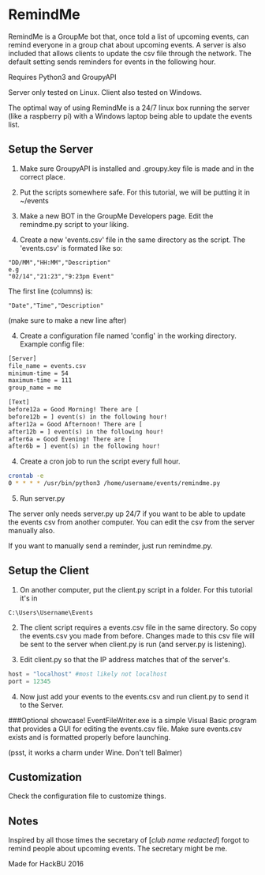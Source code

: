 # RemindMe

RemindMe is a GroupMe bot that, once told a list of upcoming events, can remind everyone in a group chat about upcoming events. A server is also included that allows clients to update the csv file through the network. The default setting sends reminders for events in the following hour.

Requires Python3 and GroupyAPI

Server only tested on Linux. Client also tested on Windows.

The optimal way of using RemindMe is a 24/7 linux box running the server (like a raspberry pi) with a Windows laptop being able to update the events list.

## Setup the Server
1. Make sure GroupyAPI is installed and .groupy.key file is made and in the correct place.

2. Put the scripts somewhere safe. For this tutorial, we will be putting it in ~/events

3. Make a new BOT in the GroupMe Developers page. Edit the remindme.py script to your liking.

3. Create a new 'events.csv' file in the same directory as the script.
The 'events.csv' is formated like so:
```
"DD/MM","HH:MM","Description"
e.g
"02/14","21:23","9:23pm Event"
```
The first line (columns) is:
```
"Date","Time","Description"
```
(make sure to make a new line after)

4. Create a configuration file named 'config' in the working directory. Example config file:
```xml
[Server]
file_name = events.csv
minimum-time = 54
maximum-time = 111
group_name = me

[Text]
before12a = Good Morning! There are [
before12b = ] event(s) in the following hour!
after12a = Good Afternoon! There are [
after12b = ] event(s) in the following hour!
after6a = Good Evening! There are [
after6b = ] event(s) in the following hour!
```

4. Create a cron job to run the script every full hour.
```bash
crontab -e
0 * * * * /usr/bin/python3 /home/username/events/remindme.py
```
5. Run server.py

The server only needs server.py up 24/7 if you want to be able to update the events csv from another computer. You can edit the csv from the server manually also.

If you want to manually send a reminder, just run remindme.py.

## Setup the Client
1. On another computer, put the client.py script in a folder. For this tutorial it's in
```
C:\Users\Username\Events
```
2. The client script requires a events.csv file in the same directory. So copy the events.csv you made from before. Changes made to this csv file will be sent to the server when client.py is run (and server.py is listening).

3. Edit client.py so that the IP address matches that of the server's.
```python
host = "localhost" #most likely not localhost
port = 12345
```
4. Now just add your events to the events.csv and run client.py to send it to the Server.

###Optional showcase!
EventFileWriter.exe is a simple Visual Basic program that provides a GUI for editing the events.csv file.
Make sure events.csv exists and is formatted properly before launching.

(psst, it works a charm under Wine. Don't tell Balmer)

## Customization

Check the configuration file to customize things.

## Notes
Inspired by all those times the secretary of [*club name redacted*] forgot to remind people about upcoming events.
The secretary might be me.

Made for HackBU 2016
